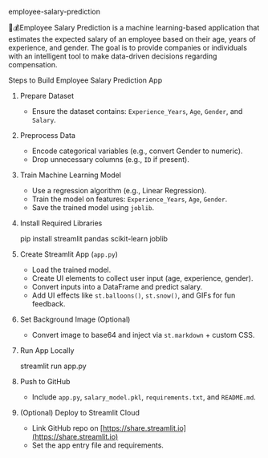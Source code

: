  employee-salary-prediction
 
💸💰Employee Salary Prediction is a machine learning-based application that estimates the expected salary of an employee based on their age, years of experience, and gender. The goal is to provide companies or individuals with an intelligent tool to make data-driven decisions regarding compensation.

Steps to Build Employee Salary Prediction App

1. Prepare Dataset

   * Ensure the dataset contains: `Experience_Years`, `Age`, `Gender`, and `Salary`.

2. Preprocess Data

   * Encode categorical variables (e.g., convert Gender to numeric).
   * Drop unnecessary columns (e.g., `ID` if present).

3. Train Machine Learning Model

   * Use a regression algorithm (e.g., Linear Regression).
   * Train the model on features: `Experience_Years`, `Age`, `Gender`.
   * Save the trained model using `joblib`.

4. Install Required Libraries

   pip install streamlit pandas scikit-learn joblib

5. Create Streamlit App (`app.py`)

   * Load the trained model.
   * Create UI elements to collect user input (age, experience, gender).
   * Convert inputs into a DataFrame and predict salary.
   * Add UI effects like `st.balloons()`, `st.snow()`, and GIFs for fun feedback.

6. Set Background Image (Optional)

   * Convert image to base64 and inject via `st.markdown` + custom CSS.

7. Run App Locally

   streamlit run app.py
   
8. Push to GitHub

   * Include `app.py`, `salary_model.pkl`, `requirements.txt`, and `README.md`.

9. (Optional) Deploy to Streamlit Cloud

   * Link GitHub repo on [https://share.streamlit.io](https://share.streamlit.io)
   * Set the app entry file and requirements.






 
